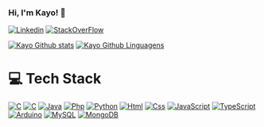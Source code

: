 ### Hi, I'm Kayo! 👋

[![Linkedin](https://img.shields.io/badge/LinkedIn-0077B5?style=for-the-badge&logo=linkedin&logoColor=white)](https://www.linkedin.com/in/kayo-anderson-715052283?)
[![StackOverFlow](https://img.shields.io/badge/StackOverFlow-FF6400?style=for-the-badge&logo=stackoverflow&logoColor=white)](https://stackoverflow.com/users/21759184/kayo)

[![Kayo Github stats](https://github-readme-stats.vercel.app/api?username=oyakxd&theme=blue-green)]()
[![Kayo Github Linguagens](https://github-readme-stats.vercel.app/api/top-langs/?username=oyakxd&theme=blue-green)]()


# 💻 Tech Stack
[![C](https://img.shields.io/badge/C-00599C?style=for-the-badge&logo=c&logoColor=white)]()
[![C](https://img.shields.io/badge/C++-FF0084?style=for-the-badge&logo=cpp&logoColor=white)]()
[![Java](https://img.shields.io/badge/Java-ED8B00?style=for-the-badge&logo=openjdk&logoColor=white)]()
[![Php](https://img.shields.io/badge/PHP-777BB4?style=for-the-badge&logo=php&logoColor=white)]()
[![Python](https://img.shields.io/badge/Python-14354C?style=for-the-badge&logo=python&logoColor=white)]()
[![Html](https://img.shields.io/badge/HTML5-E34F26?style=for-the-badge&logo=html5&logoColor=white)]()
[![Css](https://img.shields.io/badge/CSS-239120?&style=for-the-badge&logo=css3&logoColor=white)]()
[![JavaScript](https://img.shields.io/badge/JavaScript-F7DF1E?style=for-the-badge&logo=JavaScript&logoColor=white)]()
[![TypeScript](https://img.shields.io/badge/Typescript-1E90FF?style=for-the-badge&logo=typescript&logoColor=white)]()
[![Arduino](https://img.shields.io/badge/Arduino-00979D?style=for-the-badge&logo=Arduino&logoColor=white)]()
[![MySQL](https://img.shields.io/badge/mysql-000080?style=for-the-badge&logo=mysql&logoColor=blue)]()
[![MongoDB](https://img.shields.io/badge/mongodb-32CD32?style=for-the-badge&logo=mongodb&logoColor=white)]()

